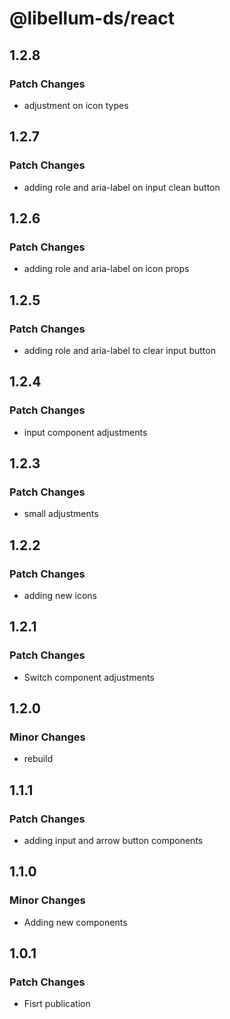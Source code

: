 # @libellum-ds/react

## 1.2.8

### Patch Changes

- adjustment on icon types

## 1.2.7

### Patch Changes

- adding role and aria-label on input clean button

## 1.2.6

### Patch Changes

- adding role and aria-label on icon props

## 1.2.5

### Patch Changes

- adding role and aria-label to clear input button

## 1.2.4

### Patch Changes

- input component adjustments

## 1.2.3

### Patch Changes

- small adjustments

## 1.2.2

### Patch Changes

- adding new icons

## 1.2.1

### Patch Changes

- Switch component adjustments

## 1.2.0

### Minor Changes

- rebuild

## 1.1.1

### Patch Changes

- adding input and arrow button components

## 1.1.0

### Minor Changes

- Adding new components

## 1.0.1

### Patch Changes

- Fisrt publication
